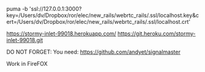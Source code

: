puma -b 'ssl://127.0.0.1:3000?key=/Users/dv/Dropbox/ror/elec/new_rails/webrtc_rails/.ssl/localhost.key&cert=/Users/dv/Dropbox/ror/elec/new_rails/webrtc_rails/.ssl/localhost.crt'


https://stormy-inlet-99018.herokuapp.com/
https://git.heroku.com/stormy-inlet-99018.git


DO NOT FORGET:
You need:
https://github.com/andyet/signalmaster



Work in FireFOX
